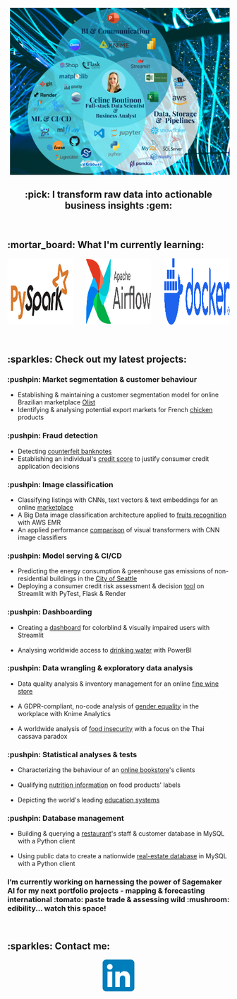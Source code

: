  <p><img src="images/my_venn.png" alt="alt README header"></p>

 <p>
 <h2 align="center">:pick: I transform raw data into actionable business insights :gem: </h2>
</p>
<br>
<h2 align="left"> :mortar_board: What I'm currently learning:</h2>
<div style="display: flex; gap: 30px; align-items: left; justify-content: left;">
  <a href="https://pypi.org/project/pyspark/" target="_blank" rel="noreferrer">
    <img src="images/pyspark.png" alt="PySpark" width="150" height="150">
  </a>
  <a href="https://airflow.apache.org/" target="_blank" rel="noreferrer">
    <img src="images/airflow.png" alt="Airflow" width="150" height="150">
  </a>
  <a href="https://www.docker.com/" target="_blank" rel="noreferrer">
    <img src="images/docker-logo-blue.png" alt="Docker" width="150" height="150">
  </a>
</div>
<br>
<br>

<h2 align="left"> :sparkles: Check out my latest projects:</h2>
<h3 align="left"> :pushpin: Market segmentation & customer behaviour  </h3>
<ul>
<li>Establishing & maintaining a customer segmentation model for online Brazilian marketplace <a href=https://github.com/CelineBoutinon/client-segmentation target="_blank" rel="noreferrer">Olist</a></li>
<li>Identifying & analysing potential export markets for French <a href= https://github.com/CelineBoutinon/chicken-run target="_blank" rel="noreferrer">chicken</a> products</li>
</ul>

<h3 align="left"> :pushpin: Fraud detection </h3>
<ul>
<li>Detecting <a href=https://github.com/CelineBoutinon/faux-billets target="_blank" rel="noreferrer">counterfeit banknotes</a></li>
<li>Establishing an individual's <a href=https://github.com/CelineBoutinon/credit-scoring target="_blank" rel="noreferrer">credit score</a> to justify consumer credit application decisions</li>
</ul>

<h3 align="left"> :pushpin: Image classification </h3>
<ul>
<li>Classifying listings with CNNs, text vectors & text embeddings for an online <a href=https://github.com/CelineBoutinon/product-classification target="_blank" rel="noreferrer">marketplace</a></li>
<li>A Big Data image classification architecture applied to <a href=https://github.com/CelineBoutinon/big-data-cloud
target="_blank" rel="noreferrer">fruits recognition</a> with AWS EMR</li>
<li>An applied performance <a href=https://github.com/CelineBoutinon/visual-transformers target="_blank" rel="noreferrer">comparison</a> of visual transformers with CNN image classifiers</li>
</ul>

<h3 align="left"> :pushpin: Model serving & CI/CD </h3>
<ul>
<li>Predicting the energy consumption & greenhouse gas emissions of non-residential buildings in the <a href=https://github.com/CelineBoutinon/energy-consumption target="_blank" rel="noreferrer">City of Seattle</a></li>
<li>Deploying a consumer credit risk assessment & decision <a href=https://github.com/CelineBoutinon/credit-scoring-api target="_blank" rel="noreferrer">tool</a> on Streamlit with PyTest, Flask & Render</li>
</ul>



<h3 align="left"> :pushpin: Dashboarding </h3>
<ul>
<li>Creating a <a href=https://github.com/CelineBoutinon/WCAG-accessible-dashboard target="_blank" rel="noreferrer">dashboard</a> for colorblind & visually impaired users with Streamlit</li>
<br>
<li>Analysing worldwide access to <a href=https://github.com/CelineBoutinon/drinking-water-for-all target="_blank" rel="noreferrer">drinking water</a> with PowerBI </li>
</ul>

<h3 align="left"> :pushpin: Data wrangling & exploratory data analysis  </h3>
<ul>
<li>Data quality analysis & inventory management for an online <a href=https://github.com/CelineBoutinon/bottleneck target="_blank" rel="noreferrer">fine wine store</a></li>
<br>
<li>A GDPR-compliant, no-code analysis of  <a href=https://github.com/CelineBoutinon/lafleche-et-associes target="_blank" rel="noreferrer">gender equality</a> in the workplace with Knime Analytics</li>
<br>
<li>A worldwide analysis of   <a href=https://github.com/CelineBoutinon/la-faim-dans-le-monde target="_blank" rel="noreferrer">food insecurity</a> with a focus on the Thai cassava paradox</li>
</ul>


<h3 align="left"> :pushpin: Statistical analyses & tests   </h3>
<ul>
<li>Characterizing the behaviour of an <a href=https://github.com/CelineBoutinon/bookwormstarget="_blank" rel="noreferrer">online bookstore</a>'s clients</li>
<br>
<li>Qualifying   <a href=https://github.com/CelineBoutinon/nutrition-informationtarget="_blank" rel="noreferrer">nutrition information</a> on food products' labels</li>
<br>
<li>Depicting the world's leading  <a href=https://github.com/CelineBoutinon/education-statisticstarget="_blank" rel="noreferrer">education systems</a></li>
</ul>


<h3 align="left"> :pushpin: Database management </h3>
<ul>
<li>Building & querying a  <a href="https://github.com/CelineBoutinon/little-lemon" target="_blank" rel="noreferrer">restaurant</a>'s staff & customer database in MySQL with a Python client</li>
<br>
<li>Using public data to create a nationwide <a href=https://github.com/CelineBoutinon/laplace-immo target="_blank" rel="noreferrer">real-estate database</a> in MySQL with a Python client</li>
</ul>


<h3 align="left"> I’m currently working on harnessing the power of Sagemaker AI for my next portfolio projects - mapping & forecasting international :tomato: paste trade & assessing wild :mushroom: edibility... watch this space!</h3>

<br>
<h2 align="left"> :sparkles: Contact me:</h2>
<p align="center">
  <a href="https://www.linkedin.com/in/celineboutinon/?locale=en_US"><img src="images/LinkedIn_icon.png"></a>
  </p>
























